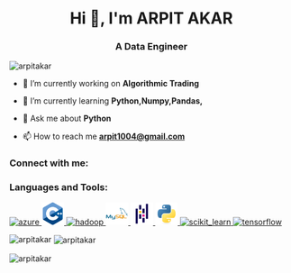 <h1 align="center">Hi 👋, I'm ARPIT AKAR</h1>
<h3 align="center">A Data Engineer</h3>

<p align="left"> <img src="https://komarev.com/ghpvc/?username=arpitakar&label=Profile%20views&color=0e75b6&style=flat" alt="arpitakar" /> </p>

- 🔭 I’m currently working on **Algorithmic Trading**

- 🌱 I’m currently learning **Python,Numpy,Pandas,**

- 💬 Ask me about **Python**

- 📫 How to reach me **arpit1004@gmail.com**

<h3 align="left">Connect with me:</h3>
<p align="left">
</p>

<h3 align="left">Languages and Tools:</h3>
<p align="left"> <a href="https://azure.microsoft.com/en-in/" target="_blank" rel="noreferrer"> <img src="https://www.vectorlogo.zone/logos/microsoft_azure/microsoft_azure-icon.svg" alt="azure" width="40" height="40"/> </a> <a href="https://www.w3schools.com/cpp/" target="_blank" rel="noreferrer"> <img src="https://raw.githubusercontent.com/devicons/devicon/master/icons/cplusplus/cplusplus-original.svg" alt="cplusplus" width="40" height="40"/> </a> <a href="https://hadoop.apache.org/" target="_blank" rel="noreferrer"> <img src="https://www.vectorlogo.zone/logos/apache_hadoop/apache_hadoop-icon.svg" alt="hadoop" width="40" height="40"/> </a> <a href="https://www.mysql.com/" target="_blank" rel="noreferrer"> <img src="https://raw.githubusercontent.com/devicons/devicon/master/icons/mysql/mysql-original-wordmark.svg" alt="mysql" width="40" height="40"/> </a> <a href="https://pandas.pydata.org/" target="_blank" rel="noreferrer"> <img src="https://raw.githubusercontent.com/devicons/devicon/2ae2a900d2f041da66e950e4d48052658d850630/icons/pandas/pandas-original.svg" alt="pandas" width="40" height="40"/> </a> <a href="https://www.python.org" target="_blank" rel="noreferrer"> <img src="https://raw.githubusercontent.com/devicons/devicon/master/icons/python/python-original.svg" alt="python" width="40" height="40"/> </a> <a href="https://scikit-learn.org/" target="_blank" rel="noreferrer"> <img src="https://upload.wikimedia.org/wikipedia/commons/0/05/Scikit_learn_logo_small.svg" alt="scikit_learn" width="40" height="40"/> </a> <a href="https://www.tensorflow.org" target="_blank" rel="noreferrer"> <img src="https://www.vectorlogo.zone/logos/tensorflow/tensorflow-icon.svg" alt="tensorflow" width="40" height="40"/> </a> </p>

<p><img align="left" src="https://github-readme-stats.vercel.app/api/top-langs?username=arpitakar&show_icons=true&locale=en&layout=compact" alt="arpitakar" /></p>

<p>&nbsp;<img align="center" src="https://github-readme-stats.vercel.app/api?username=arpitakar&show_icons=true&locale=en" alt="arpitakar" /></p>

<p><img align="center" src="https://github-readme-streak-stats.herokuapp.com/?user=arpitakar&" alt="arpitakar" /></p>
